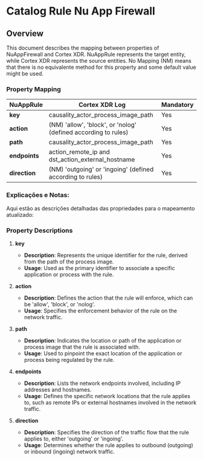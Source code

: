 # Catalog Rule Nu App Firewall

## Overview

This document describes the mapping between properties of NuAppFirewall and Cortex XDR. NuAppRule represents the target entity, while Cortex XDR represents the source entities. No Mapping (NM) means that there is no equivalente method for this property and some default value might be used.

### Property Mapping

| NuAppRule               | Cortex XDR Log                              | Mandatory |
|-------------------------|---------------------------------------------|-----------|
| **key**                 | causality_actor_process_image_path                           | Yes       |
| **action**              | (NM) 'allow', 'block', or 'nolog' (defined according to rules) | Yes       |
| **path**         | causality_actor_process_image_path | Yes       |
| **endpoints**           | action_remote_ip and dst_action_external_hostname | Yes       |
| **direction**           | (NM) 'outgoing' or 'ingoing' (defined according to rules)                    | Yes       |

### Explicações e Notas:

Aqui estão as descrições detalhadas das propriedades para o mapeamento atualizado:

### Property Descriptions

1. **key**
   - **Description**: Represents the unique identifier for the rule, derived from the path of the process image.
   - **Usage**: Used as the primary identifier to associate a specific application or process with the rule.

2. **action**
   - **Description**: Defines the action that the rule will enforce, which can be 'allow', 'block', or 'nolog'.
   - **Usage**: Specifies the enforcement behavior of the rule on the network traffic.

3. **path**
   - **Description**: Indicates the location or path of the application or process image that the rule is associated with.
   - **Usage**: Used to pinpoint the exact location of the application or process being regulated by the rule.

4. **endpoints**
   - **Description**: Lists the network endpoints involved, including IP addresses and hostnames.
   - **Usage**: Defines the specific network locations that the rule applies to, such as remote IPs or external hostnames involved in the network traffic.

5. **direction**
   - **Description**: Specifies the direction of the traffic flow that the rule applies to, either 'outgoing' or 'ingoing'.
   - **Usage**: Determines whether the rule applies to outbound (outgoing) or inbound (ingoing) network traffic.


